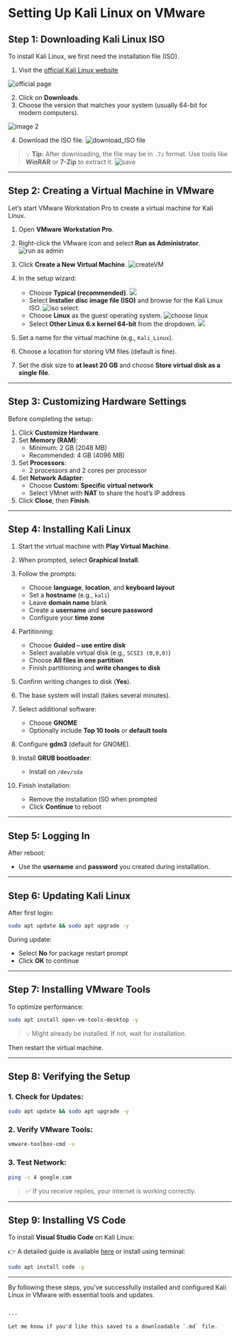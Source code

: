 # Setting Up Kali Linux on VMware

## Step 1: Downloading Kali Linux ISO

To install Kali Linux, we first need the installation file (ISO).

1. Visit the [official Kali Linux website](https://www.kali.org/get-kali/)

![official page](assets/01_official_kali_websit.png)
 
2. Click on **Downloads**.
3. Choose the version that matches your system (usually 64-bit for modern computers).

![image 2](assets/02_installer_image.png)

4. Download the ISO file.
![download_ISO file](assets/03_download_Iso.png)

> 💡 **Tip:** After downloading, the file may be in `.7z` format. Use tools like **WinRAR** or **7-Zip** to extract it.
![save](assets/04_saveExplorerfile.png)
---

## Step 2: Creating a Virtual Machine in VMware

Let’s start VMware Workstation Pro to create a virtual machine for Kali Linux.

1. Open **VMware Workstation Pro**.
2. Right-click the VMware icon and select **Run as Administrator**.
![run as admin](assets/05_runasadmin.png)

3. Click **Create a New Virtual Machine**.
![createVM](assets/06_createNewVm.png)
4. In the setup wizard:
   - Choose **Typical (recommended)**.
![](assets/07_wizardNext.png)
   - Select **Installer disc image file (ISO)** and browse for the Kali Linux ISO.
![iso select](assets/08_isoSelect.png)
   - Choose **Linux** as the guest operating system.
![choose linux](assets/09_pickLinux.png)
   - Select **Other Linux 6.x kernel 64-bit** from the dropdown.
![](assets/10_otherLinux.png)  

5. Set a name for the virtual machine (e.g., `Kali_Linux`).
6. Choose a location for storing VM files (default is fine).
7. Set the disk size to **at least 20 GB** and choose **Store virtual disk as a single file**.

---

## Step 3: Customizing Hardware Settings

Before completing the setup:

1. Click **Customize Hardware**.
2. Set **Memory (RAM)**:
   - Minimum: 2 GB (2048 MB)
   - Recommended: 4 GB (4096 MB)
3. Set **Processors**:
   - 2 processors and 2 cores per processor
4. Set **Network Adapter**:
   - Choose **Custom: Specific virtual network**
   - Select VMnet with **NAT** to share the host’s IP address
5. Click **Close**, then **Finish**.

---

## Step 4: Installing Kali Linux

1. Start the virtual machine with **Play Virtual Machine**.
2. When prompted, select **Graphical Install**.
3. Follow the prompts:
   - Choose **language**, **location**, and **keyboard layout**
   - Set a **hostname** (e.g., `kali`)
   - Leave **domain name** blank
   - Create a **username** and **secure password**
   - Configure your **time zone**

4. Partitioning:
   - Choose **Guided – use entire disk**
   - Select available virtual disk (e.g., `SCSI3 (0,0,0)`)
   - Choose **All files in one partition**
   - Finish partitioning and **write changes to disk**

5. Confirm writing changes to disk (**Yes**).
6. The base system will install (takes several minutes).
7. Select additional software:
   - Choose **GNOME**
   - Optionally include **Top 10 tools** or **default tools**
8. Configure **gdm3** (default for GNOME).
9. Install **GRUB bootloader**:
   - Install on `/dev/sda`
10. Finish installation:
    - Remove the installation ISO when prompted
    - Click **Continue** to reboot

---

## Step 5: Logging In

After reboot:

- Use the **username** and **password** you created during installation.

---

## Step 6: Updating Kali Linux

After first login:

```bash
sudo apt update && sudo apt upgrade -y
````

During update:

* Select **No** for package restart prompt
* Click **OK** to continue

---

## Step 7: Installing VMware Tools

To optimize performance:

```bash
sudo apt install open-vm-tools-desktop -y
```

> 💡 Might already be installed. If not, wait for installation.

Then restart the virtual machine.

---

## Step 8: Verifying the Setup

### 1. Check for Updates:

```bash
sudo apt update && sudo apt upgrade -y
```

### 2. Verify VMware Tools:

```bash
vmware-toolbox-cmd -v
```

### 3. Test Network:

```bash
ping -c 4 google.com
```

> ✅ If you receive replies, your internet is working correctly.

---

## Step 9: Installing VS Code

To install **Visual Studio Code** on Kali Linux:

👉 A detailed guide is available [here](https://code.visualstudio.com/docs/setup/linux) or install using terminal:

```bash
sudo apt install code -y
```

---

By following these steps, you've successfully installed and configured Kali Linux in VMware with essential tools and updates.

```

---

Let me know if you'd like this saved to a downloadable `.md` file.
```
